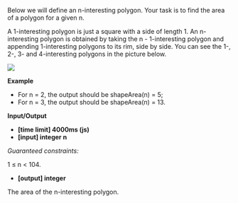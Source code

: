 Below we will define an n-interesting polygon. Your task is to find the area of a polygon for a given n.

A 1-interesting polygon is just a square with a side of length 1. An n-interesting polygon is obtained by taking the n - 1-interesting polygon and appending 1-interesting polygons to its rim, side by side. You can see the 1-, 2-, 3- and 4-interesting polygons in the picture below.

![](https://codefightsuserpics.s3.amazonaws.com/tasks/shapeArea/img/area.png?_tm=1491302317375)

**Example**

- For n = 2, the output should be
  shapeArea(n) = 5;
- For n = 3, the output should be
  shapeArea(n) = 13.

**Input/Output**

- **[time limit] 4000ms (js)**
- **[input] integer n**

_Guaranteed constraints:_

1 ≤ n < 104.

- **[output] integer**

The area of the n-interesting polygon.
